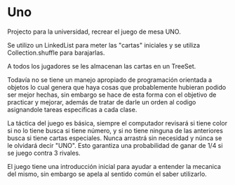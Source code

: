 # Uno

Projecto para la universidad, recrear el juego de mesa UNO.

Se utilizo un LinkedList para meter las "cartas" iniciales y se utiliza Collection.shuffle para barajarlas. 

A todos los jugadores se les almacenan las cartas en un TreeSet.

Todavía no se tiene un manejo apropiado de programación orientada a objetos lo cual genera que haya cosas que probablemente hubieran podido ser mejor hechas, sin embargo se hace de esta forma con el objetivo de practicar y mejorar, además de tratar de darle un orden al codigo asignandole tareas especificas a cada clase.

La táctica del juego es básica, siempre el computador revisará si tiene color si no lo tiene busca si tiene número, y si no tiene ninguna de las anteriores busca si tiene cartas especiales. Nunca arrastrá sin necesidad y núnca se le olvidará decir "UNO". Esto garantiza una probabilidad de ganar de 1/4 si se juego contra 3 rivales.

El juego tiene una introducción inicial para ayudar a entender la mecanica del mismo, sin embargo se apela al sentido común el saber utilizarlo.



